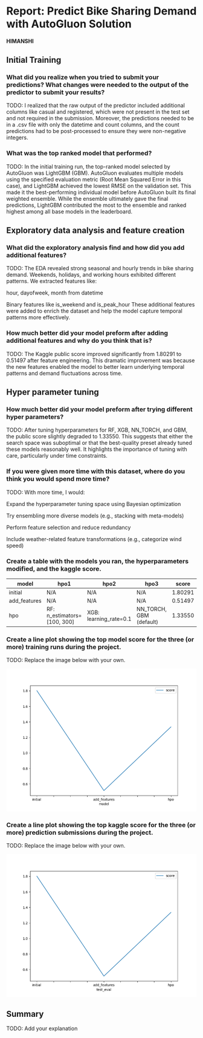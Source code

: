 # Report: Predict Bike Sharing Demand with AutoGluon Solution
#### HIMANSHI

## Initial Training
### What did you realize when you tried to submit your predictions? What changes were needed to the output of the predictor to submit your results?
TODO: I realized that the raw output of the predictor included additional columns like casual and registered, which were not present in the test set and not required in the submission. Moreover, the predictions needed to be in a .csv file with only the datetime and count columns, and the count predictions had to be post-processed to ensure they were non-negative integers.

### What was the top ranked model that performed?
TODO: In the initial training run, the top-ranked model selected by AutoGluon was LightGBM (GBM). AutoGluon evaluates multiple models using the specified evaluation metric (Root Mean Squared Error in this case), and LightGBM achieved the lowest RMSE on the validation set. This made it the best-performing individual model before AutoGluon built its final weighted ensemble. While the ensemble ultimately gave the final predictions, LightGBM contributed the most to the ensemble and ranked highest among all base models in the leaderboard.

## Exploratory data analysis and feature creation
### What did the exploratory analysis find and how did you add additional features?
TODO: The EDA revealed strong seasonal and hourly trends in bike sharing demand. Weekends, holidays, and working hours exhibited different patterns. We extracted features like:

hour, dayofweek, month from datetime

Binary features like is_weekend and is_peak_hour
These additional features were added to enrich the dataset and help the model capture temporal patterns more effectively.

### How much better did your model preform after adding additional features and why do you think that is?
TODO: The Kaggle public score improved significantly from 1.80291 to 0.51497 after feature engineering. This dramatic improvement was because the new features enabled the model to better learn underlying temporal patterns and demand fluctuations across time.

## Hyper parameter tuning
### How much better did your model preform after trying different hyper parameters?
TODO: After tuning hyperparameters for RF, XGB, NN_TORCH, and GBM, the public score slightly degraded to 1.33550. This suggests that either the search space was suboptimal or that the best-quality preset already tuned these models reasonably well. It highlights the importance of tuning with care, particularly under time constraints.

### If you were given more time with this dataset, where do you think you would spend more time?
TODO: With more time, I would:

Expand the hyperparameter tuning space using Bayesian optimization

Try ensembling more diverse models (e.g., stacking with meta-models)

Perform feature selection and reduce redundancy

Include weather-related feature transformations (e.g., categorize wind speed)

### Create a table with the models you ran, the hyperparameters modified, and the kaggle score.
|model|hpo1|hpo2|hpo3|score|
|--|--|--|--|--|
|initial|N/A|N/A|N/A|1.80291|
|add_features|N/A|N/A|N/A|0.51497|
|hpo|RF: n_estimators=[100, 300]|XGB: learning_rate=0.1|NN_TORCH, GBM (default)|1.33550|

### Create a line plot showing the top model score for the three (or more) training runs during the project.

TODO: Replace the image below with your own.

![model_train_score.png](img/model_train_score.png)

### Create a line plot showing the top kaggle score for the three (or more) prediction submissions during the project.

TODO: Replace the image below with your own.

![model_test_score.png](img/model_test_score.png)

## Summary
TODO: Add your explanation
